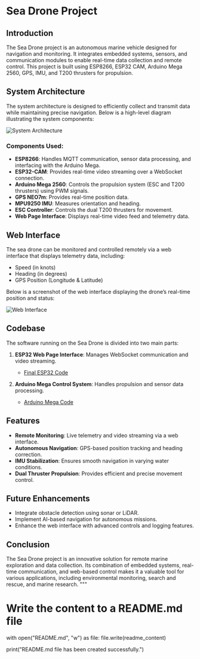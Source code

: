 # Sea Drone Project

## Introduction
The Sea Drone project is an autonomous marine vehicle designed for navigation and monitoring. It integrates embedded systems, sensors, and communication modules to enable real-time data collection and remote control. This project is built using ESP8266, ESP32 CAM, Arduino Mega 2560, GPS, IMU, and T200 thrusters for propulsion.

## System Architecture
The system architecture is designed to efficiently collect and transmit data while maintaining precise navigation. Below is a high-level diagram illustrating the system components:

![System Architecture](./439914853_284398504762663_6579418254427418034_n.jpg)

### Components Used:
- **ESP8266**: Handles MQTT communication, sensor data processing, and interfacing with the Arduino Mega.
- **ESP32-CAM**: Provides real-time video streaming over a WebSocket connection.
- **Arduino Mega 2560**: Controls the propulsion system (ESC and T200 thrusters) using PWM signals.
- **GPS NEO7m**: Provides real-time position data.
- **MPU9250 IMU**: Measures orientation and heading.
- **ESC Controller**: Controls the dual T200 thrusters for movement.
- **Web Page Interface**: Displays real-time video feed and telemetry data.

## Web Interface
The sea drone can be monitored and controlled remotely via a web interface that displays telemetry data, including:
- Speed (in knots)
- Heading (in degrees)
- GPS Position (Longitude & Latitude)

Below is a screenshot of the web interface displaying the drone’s real-time position and status:

![Web Interface](./439544365_968023964764443_7626106271228992843_n.jpg)

## Codebase
The software running on the Sea Drone is divided into two main parts:
1. **ESP32 Web Page Interface**: Manages WebSocket communication and video streaming.
   - [Final ESP32 Code](./final.code.for.esp32.page.ino)

2. **Arduino Mega Control System**: Handles propulsion and sensor data processing.
   - [Arduino Mega Code](./arduino.fini.ino)

## Features
- **Remote Monitoring**: Live telemetry and video streaming via a web interface.
- **Autonomous Navigation**: GPS-based position tracking and heading correction.
- **IMU Stabilization**: Ensures smooth navigation in varying water conditions.
- **Dual Thruster Propulsion**: Provides efficient and precise movement control.

## Future Enhancements
- Integrate obstacle detection using sonar or LiDAR.
- Implement AI-based navigation for autonomous missions.
- Enhance the web interface with advanced controls and logging features.

## Conclusion
The Sea Drone project is an innovative solution for remote marine exploration and data collection. Its combination of embedded systems, real-time communication, and web-based control makes it a valuable tool for various applications, including environmental monitoring, search and rescue, and marine research.
"""

# Write the content to a README.md file
with open("README.md", "w") as file:
    file.write(readme_content)

print("README.md file has been created successfully.")
